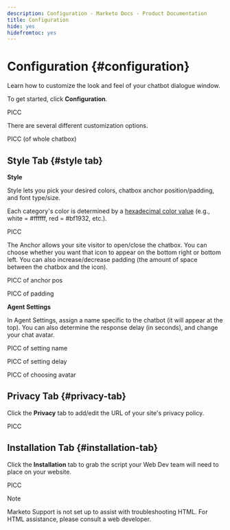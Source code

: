 ```yaml
---
description: Configuration - Marketo Docs - Product Documentation
title: Configuration
hide: yes
hidefromtoc: yes
---
```

# Configuration {#configuration}

Learn how to customize the look and feel of your chatbot dialogue window.

To get started, click **Configuration**.

PICC

There are several different customization options.

PICC (of whole chatbox)

## Style Tab {#style tab}

**Style**

Style lets you pick your desired colors, chatbox anchor position/padding, and font type/size.

Each category's color is determined by a [hexadecimal color value](https://color.adobe.com/create/color-wheel) (e.g., white = #ffffff, red = #bf1932, etc.).

PICC

The Anchor allows your site visitor to open/close the chatbox. You can choose whether you want that icon to appear on the bottom right or bottom left. You can also increase/decrease padding (the amount of space between the chatbox and the icon).

PICC of anchor pos

PICC of padding

**Agent Settings**

In Agent Settings, assign a name specific to the chatbot (it will appear at the top). You can also determine the response delay (in seconds), and change your chat avatar.

PICC of setting name

PICC of setting delay

PICC of choosing avatar

## Privacy Tab {#privacy-tab}

Click the **Privacy** tab to add/edit the URL of your site's privacy policy.

PICC

## Installation Tab {#installation-tab}

Click the **Installation** tab to grab the script your Web Dev team will need to place on your website.

PICC

>[!NOTE]
>
>Marketo Support is not set up to assist with troubleshooting HTML. For HTML assistance, please consult a web developer.
